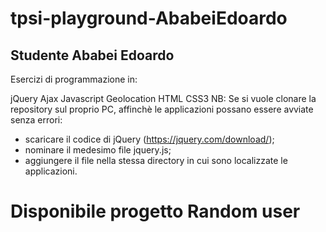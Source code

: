 # tpsi-playground-AbabeiEdoardo
## Studente Ababei Edoardo
Esercizi di programmazione in:

jQuery
Ajax
Javascript
Geolocation
HTML
CSS3
NB: Se si vuole clonare la repository sul proprio PC, affinchè le applicazioni possano essere avviate senza errori:

- scaricare il codice di jQuery (https://jquery.com/download/);
- nominare il medesimo file jquery.js;
- aggiungere il file nella stessa directory in cui sono localizzate le applicazioni.

# Disponibile progetto Random user
